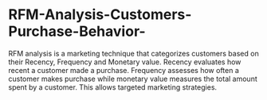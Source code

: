 # RFM-Analysis-Customers-Purchase-Behavior-
RFM analysis is a marketing technique that categorizes customers based on their Recency, Frequency and Monetary value. Recency evaluates how recent a customer made a purchase. Frequency assesses how often a customer makes purchase while monetary value measures the total amount spent by a customer. This allows targeted marketing strategies.
